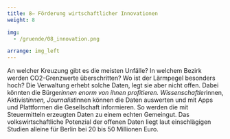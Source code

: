 ```yaml
---
title: 8– Förderung wirtschaftlicher Innovationen
weight: 8

img:
  - /gruende/08_innovation.png

arrange: img_left
---
```


An welcher Kreuzung gibt es die meisten Unfälle? In welchem Bezirk werden CO2-Grenzwerte überschritten? Wo ist der Lärmpegel besonders hoch? Die Verwaltung erhebt solche Daten, legt sie aber nicht offen. Dabei könnten die Bürger*innen enorm von ihnen profitieren. Wissenschaftler*innen, Aktivist*innen, Journalist*innen können die Daten auswerten und mit Apps und Plattformen die Gesellschaft informieren. So werden die mit Steuermitteln erzeugten Daten zu einem echten Gemeingut. Das volkswirtschaftliche Potenzial der offenen Daten liegt laut einschlägigen Studien alleine für Berlin bei 20 bis 50 Millionen Euro.
